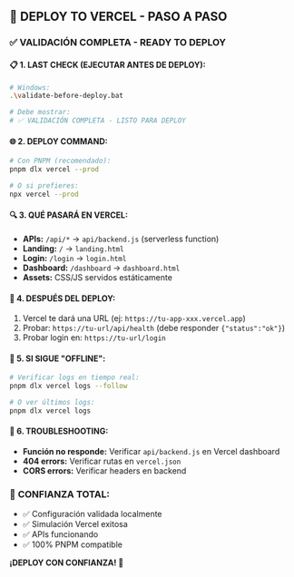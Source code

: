 ## 🚀 DEPLOY TO VERCEL - PASO A PASO

### ✅ **VALIDACIÓN COMPLETA** - READY TO DEPLOY

#### 📋 **1. LAST CHECK (EJECUTAR ANTES DE DEPLOY):**
```bash
# Windows:
.\validate-before-deploy.bat

# Debe mostrar:
# ✅ VALIDACIÓN COMPLETA - LISTO PARA DEPLOY
```

#### 🌐 **2. DEPLOY COMMAND:**
```bash
# Con PNPM (recomendado):
pnpm dlx vercel --prod

# O si prefieres:
npx vercel --prod
```

#### 🔍 **3. QUÉ PASARÁ EN VERCEL:**
- **APIs:** `/api/*` → `api/backend.js` (serverless function)
- **Landing:** `/` → `landing.html`
- **Login:** `/login` → `login.html`  
- **Dashboard:** `/dashboard` → `dashboard.html`
- **Assets:** CSS/JS servidos estáticamente

#### 🎯 **4. DESPUÉS DEL DEPLOY:**
1. Vercel te dará una URL (ej: `https://tu-app-xxx.vercel.app`)
2. Probar: `https://tu-url/api/health` (debe responder `{"status":"ok"}`)
3. Probar login en: `https://tu-url/login`

#### 🚨 **5. SI SIGUE "OFFLINE":**
```bash
# Verificar logs en tiempo real:
pnpm dlx vercel logs --follow

# O ver últimos logs:
pnpm dlx vercel logs
```

#### 🔧 **6. TROUBLESHOOTING:**
- **Función no responde:** Verificar `api/backend.js` en Vercel dashboard
- **404 errors:** Verificar rutas en `vercel.json`
- **CORS errors:** Verificar headers en backend

### 🎉 **CONFIANZA TOTAL:**
- ✅ Configuración validada localmente
- ✅ Simulación Vercel exitosa  
- ✅ APIs funcionando
- ✅ 100% PNPM compatible

**¡DEPLOY CON CONFIANZA! 🚀**
